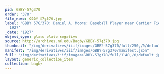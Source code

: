 ```yaml
---
pid: GBBY-57g370
order: '370'
file_name: GBBY-57g370.jpg
label: 'GBBY 57G/370: Daniel A. Moore: Baseball Player near Cartier Field Stands -
  1927'
_date: '1927'
object_type: glass plate negative
source: http://archives.nd.edu/Bagby/GBBY-57g370.jpg
thumbnail: "/img/derivatives/iiif/images/GBBY-57g370/full/250,/0/default.jpg"
manifest: "/img/derivatives/iiif/images/GBBY-57g370/manifest.json"
full: "/img/derivatives/iiif/images/GBBY-57g370/full/1140,/0/default.jpg"
layout: generic_collection_item
collection: bagby
---
```

